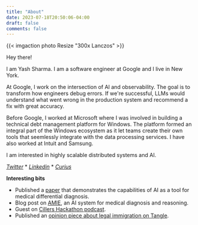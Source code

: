 ```yaml
---
title: "About"
date: 2023-07-18T20:50:06-04:00
draft: false
comments: false
---
```


{{< imgaction photo Resize "300x Lanczos" >}}

Hey there!

I am Yash Sharma. I am a software engineer at Google and I live in New York.

At Google, I work on the intersection of AI and observability. The goal is to transform how engineers debug errors. If we're successful, LLMs would understand what went wrong in the production system and recommend a fix with great accuracy.

Before Google, I worked at Microsoft where I was involved in building a technical debt management platform for Windows. The platform formed an integral part of the Windows ecosystem as it let teams create their own tools that seemlessly integrate with the data processing services. I have also worked at Intuit and Samsung.

I am interested in highly scalable distributed systems and AI.

[*Twitter*](https://x.com/yasharmaa) \* [*Linkedin*](https://linkedin.com/in/yasharmaa) \* [*Curius*](https://curius.app/yash-sharma) 

**Interesting bits**

* Published a [paper](https://scholar.google.com/citations?view_op=view_citation&hl=en&user=RCYDJ_wAAAAJ&citation_for_view=RCYDJ_wAAAAJ:u5HHmVD_uO8C) that demonstrates the capabilities of AI as a tool for medical differential diagnosis.
* Blog post on [AMIE](https://research.google/blog/amie-a-research-ai-system-for-diagnostic-medical-reasoning-and-conversations/), an AI system for medical diagnosis and reasoning.
* Guest on [Cillers Hackathon podcast](https://open.spotify.com/episode/1BJHEsJ04xMgAPliO8awSa?si=6ddfa595649449bb).
* Published an [opinion piece about legal immigration on Tangle](https://www.readtangle.com/otherposts/the-harsh-realities-of-legal-immigration/).

